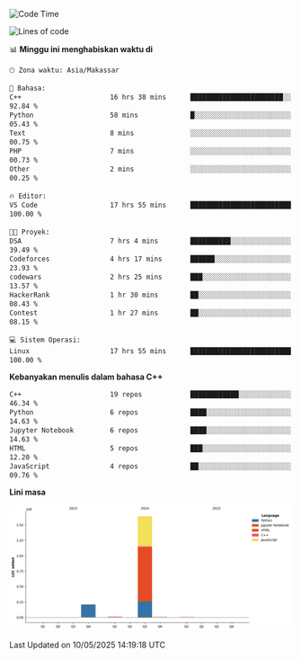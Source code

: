 <!--START_SECTION:waka-->
![Code Time](http://img.shields.io/badge/Code%20Time-204%20hrs%2035%20mins-blue)

![Lines of code](https://img.shields.io/badge/Sejak%20Hello%20World%20aku%20telah%20menulis-1.9%20million%20baris%20kode-blue)

📊 **Minggu ini menghabiskan waktu di** 

```text
🕑︎ Zona waktu: Asia/Makassar

💬 Bahasa: 
C++                      16 hrs 38 mins      ███████████████████████░░   92.84 % 
Python                   58 mins             █░░░░░░░░░░░░░░░░░░░░░░░░   05.43 % 
Text                     8 mins              ░░░░░░░░░░░░░░░░░░░░░░░░░   00.75 % 
PHP                      7 mins              ░░░░░░░░░░░░░░░░░░░░░░░░░   00.73 % 
Other                    2 mins              ░░░░░░░░░░░░░░░░░░░░░░░░░   00.25 % 

🔥 Editor: 
VS Code                  17 hrs 55 mins      █████████████████████████   100.00 % 

🐱‍💻 Proyek: 
DSA                      7 hrs 4 mins        ██████████░░░░░░░░░░░░░░░   39.49 % 
Codeforces               4 hrs 17 mins       ██████░░░░░░░░░░░░░░░░░░░   23.93 % 
codewars                 2 hrs 25 mins       ███░░░░░░░░░░░░░░░░░░░░░░   13.57 % 
HackerRank               1 hr 30 mins        ██░░░░░░░░░░░░░░░░░░░░░░░   08.43 % 
Contest                  1 hr 27 mins        ██░░░░░░░░░░░░░░░░░░░░░░░   08.15 % 

💻 Sistem Operasi: 
Linux                    17 hrs 55 mins      █████████████████████████   100.00 % 
```

**Kebanyakan menulis dalam bahasa C++** 

```text
C++                      19 repos            ████████████░░░░░░░░░░░░░   46.34 % 
Python                   6 repos             ████░░░░░░░░░░░░░░░░░░░░░   14.63 % 
Jupyter Notebook         6 repos             ████░░░░░░░░░░░░░░░░░░░░░   14.63 % 
HTML                     5 repos             ███░░░░░░░░░░░░░░░░░░░░░░   12.20 % 
JavaScript               4 repos             ██░░░░░░░░░░░░░░░░░░░░░░░   09.76 % 
```



**Lini masa**

![Lines of Code chart](https://raw.githubusercontent.com/yusuf601/yusuf601/main/assets/bar_graph.png)


 Last Updated on 10/05/2025 14:19:18 UTC
<!--END_SECTION:waka-->
